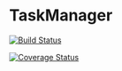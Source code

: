# TaskManager

[![Build Status](https://img.shields.io/endpoint.svg?url=https%3A%2F%2Factions-badge.atrox.dev%2Fiavianm%2FTaskManager%2Fbadge%3Fref%3Ddevelop&style=flat)](https://actions-badge.atrox.dev/iavianm/TaskManager/goto?ref=develop)

[![Coverage Status](https://coveralls.io/repos/github/iavianm/TaskManager/badge.svg?branch=develop)](https://coveralls.io/github/iavianm/TaskManager?branch=develop)
